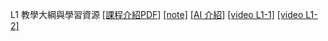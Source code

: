 L1 教學大綱與學習資源 [[課程介紹PDF]](https://github.com/yam8572/IOT/blob/main/Lesson1%20Introduction/%E8%AA%B2%E7%A8%8B%E4%BB%8B%E7%B4%B9.pdf)
[[note]](https://github.com/yam8572/IOT/blob/main/Lesson1%20Introduction/README.md)
[[AI 介紹]](https://github.com/yam8572/IOT/blob/main/Lesson1%20Introduction/AI_ML%E7%B8%BD%E8%AB%96.pdf)
[[video L1-1]](https://youtu.be/hYnZIxstabI) 
[[video L1-2]](https://youtu.be/bHyreyeIBQw)
